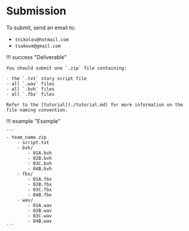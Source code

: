 # Submission
To submit, send an email to:

- `tnikolov@hotmail.com`
- `tsakovm@gmail.com`

!!! success "Deliverable"
    
    You should submit one `.zip` file containing:
    
    - the `.txt` story script file
    - all `.wav` files
    - all `.bvh` files
    - all `.fbx` files
    
    Refer to the [tutorial](./tutorial.md) for more information on the file naming convention.

!!! example "Example"

    ```
    - team_name.zip
        - script.txt
        - bvh/
            - 01A.bvh
            - 02B.bvh
            - 03C.bvh
            - 04B.bvh
        - fbx/
            - 01A.fbx
            - 02B.fbx
            - 03C.fbx
            - 04B.fbx
        - wav/
            - 01A.wav
            - 02B.wav
            - 03C.wav
            - 04B.wav
    ```
